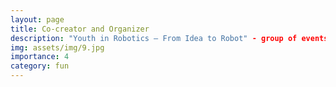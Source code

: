 ```yaml
---
layout: page
title: Co-creator and Organizer 
description: "Youth in Robotics – From Idea to Robot" - group of events, workshops and competitions to promote the robotics to the Macedonian youth. 
img: assets/img/9.jpg
importance: 4
category: fun
---
```


